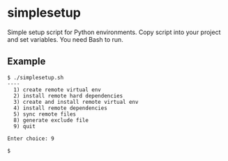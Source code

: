 # simplesetup

Simple setup script for Python environments. Copy script into your project and set variables. You need Bash to run.

## Example
```
$ ./simplesetup.sh 
----
  1) create remote virtual env
  2) install remote hard dependencies
  3) create and install remote virtual env
  4) install remote dependencies
  5) sync remote files
  8) generate exclude file
  9) quit

Enter choice: 9

$
```
